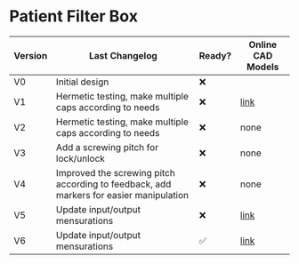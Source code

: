 # Patient Filter Box

| Version | Last Changelog | Ready? | Online CAD Models |
| ------- | -------------- | ------ | ----------------- |
| V0 | Initial design | ❌
| V1 | Hermetic testing, make multiple caps according to needs | ❌ | [link](https://a360.co/33CCX4T)
| V2 | Hermetic testing, make multiple caps according to needs | ❌ | none
| V3 | Add a screwing pitch for lock/unlock | ❌ | none
| V4 | Improved the screwing pitch according to feedback, add markers for easier manipulation | ❌ | none
| V5 | Update input/output mensurations | ❌ | [link](https://a360.co/2X5VvJq)
| V6 | Update input/output mensurations | ✅ | [link](https://a360.co/2X5VvJq)
